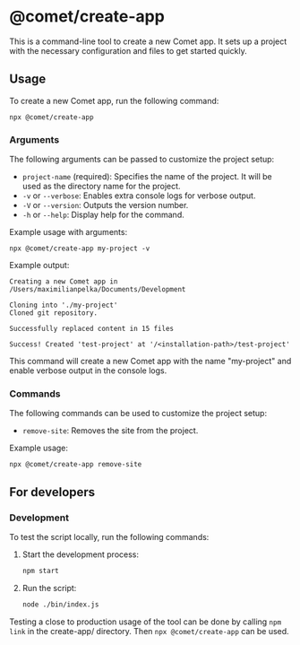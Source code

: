 # @comet/create-app

This is a command-line tool to create a new Comet app. It sets up a project with the necessary configuration and files
to get started quickly.

## Usage

To create a new Comet app, run the following command:

```
npx @comet/create-app
```

### Arguments

The following arguments can be passed to customize the project setup:

- `project-name` (required): Specifies the name of the project. It will be used as the directory name for the project.
- `-v` or `--verbose`: Enables extra console logs for verbose output.
- `-V` or `--version`: Outputs the version number.
- `-h` or `--help`: Display help for the command.

Example usage with arguments:

```
npx @comet/create-app my-project -v
```

Example output:
```
Creating a new Comet app in /Users/maximilianpelka/Documents/Development

Cloning into './my-project'
Cloned git repository.

Successfully replaced content in 15 files

Success! Created 'test-project' at '/<installation-path>/test-project'

```

This command will create a new Comet app with the name "my-project" and enable verbose output in the console logs.

### Commands

The following commands can be used to customize the project setup:
- `remove-site`: Removes the site from the project.

Example usage:

```
npx @comet/create-app remove-site
```

## For developers

### Development

To test the script locally, run the following commands:

1. Start the development process:
    ```bash
   npm start
    ```
2. Run the script:
    ```bash
    node ./bin/index.js
    ```

Testing a close to production usage of the tool can be done by calling `npm link` in the create-app/ directory. Then `npx @comet/create-app` can be used.